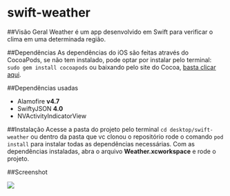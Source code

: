 # swift-weather

##Visão Geral
Weather é um app desenvolvido em Swift para verificar o clima em uma determinada região.

##Dependências
As dependências do iOS são feitas através do CocoaPods, se não tem instalado, pode optar por instalar pelo terminal: `sudo gem install cocoapods` ou baixando pelo site do Cocoa, [basta clicar aqui](https://github.com/CocoaPods/CocoaPods-app/releases/download/1.5.2/CocoaPods.app-1.5.2.tar.bz2/).

##Dependências usadas 
* Alamofire **v4.7**
* SwiftyJSON **4.0**
* NVActivityIndicatorView

##Instalação 
Acesse a pasta do projeto pelo terminal `cd desktop/swift-weather` ou dentro da pasta que vc clonou o repositório rode o comando `pod install` para instalar todas as dependências necessárias.
Com as dependências instaladas, abra o arquivo **Weather.xcworkspace** e rode o projeto.

##Screenshot

<img src="https://imgur.com/kMNRfw1.png" />

